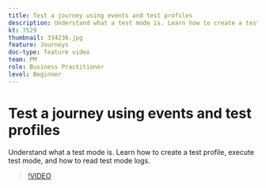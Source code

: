```yaml
---
title: Test a journey using events and test profiles
description: Understand what a test mode is. Learn how to create a test profile, execute test mode, and how to read test mode logs.
kt: 7529
thumbnail: 334236.jpg
feature: Journeys
doc-type: feature video
team: PM
role: Business Practitioner
level: Beginner
---
```


# Test a journey using events and test profiles

Understand what a test mode is. Learn how to create a test profile, execute test mode, and how to read test mode logs.

>[!VIDEO](https://video.tv.adobe.com/v/334236?quality=12)
